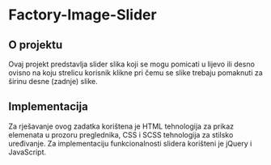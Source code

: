 # Factory-Image-Slider

## O projektu

Ovaj projekt predstavlja slider slika koji se mogu pomicati u lijevo ili desno ovisno na koju strelicu korisnik klikne pri čemu se slike trebaju pomaknuti za širinu desne (zadnje) slike.

## Implementacija

Za rješavanje ovog zadatka korištena je HTML tehnologija za prikaz elemenata u prozoru preglednika, CSS i SCSS tehnologija za stilsko uređivanje. Za implementaciju funkcionalnosti slidera korišteni je jQuery i JavaScript.
